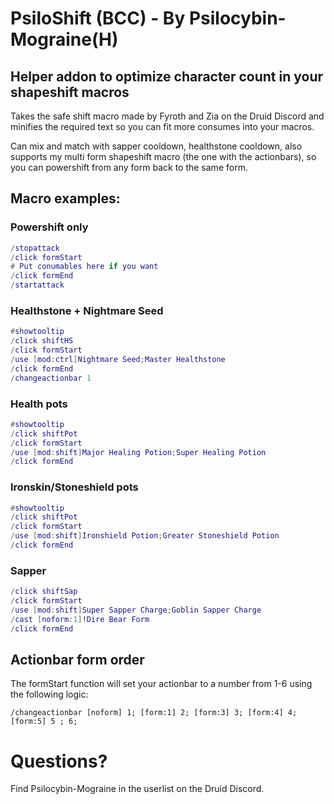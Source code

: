 # PsiloShift (BCC) - By Psilocybin-Mograine(H)
## Helper addon to optimize character count in your shapeshift macros

Takes the safe shift macro made by Fyroth and Zia on the Druid Discord and minifies the required text so you can fit more consumes into your macros.

Can mix and match with sapper cooldown, healthstone cooldown, also supports my multi form shapeshift macro (the one with the actionbars), so you can powershift from any form back to the same form.

## Macro examples:

### Powershift only
```lua
/stopattack
/click formStart
# Put conumables here if you want
/click formEnd
/startattack
```
### Healthstone + Nightmare Seed
```lua
#showtooltip
/click shiftHS
/click formStart
/use [mod:ctrl]Nightmare Seed;Master Healthstone
/click formEnd
/changeactionbar 1
```
### Health pots
```lua
#showtooltip
/click shiftPot
/click formStart
/use [mod:shift]Major Healing Potion;Super Healing Potion
/click formEnd
```
### Ironskin/Stoneshield pots
```lua
#showtooltip
/click shiftPot
/click formStart
/use [mod:shift]Ironshield Potion;Greater Stoneshield Potion
/click formEnd
```
### Sapper
```lua
/click shiftSap
/click formStart
/use [mod:shift]Super Sapper Charge;Goblin Sapper Charge
/cast [noform:1]!Dire Bear Form
/click formEnd
```

## Actionbar form order
The formStart function will set your actionbar to a number from 1-6 using the following logic:

`/changeactionbar [noform] 1; [form:1] 2; [form:3] 3; [form:4] 4; [form:5] 5 ; 6;`

# Questions? 
Find Psilocybin-Mograine in the userlist on the Druid Discord.
